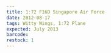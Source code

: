 ```yaml
---
title: 1:72 F16D Singapore Air Force
date: 2012-08-17
tags: Witty Wings, 1:72 Plane
expected: July 2013
barcode: 
restock: 1
---
```

